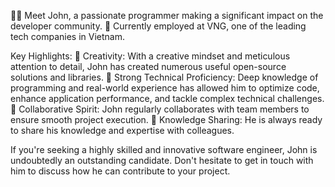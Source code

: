 👨‍💻 Meet John, a passionate programmer making a significant impact on the developer community.
🏢 Currently employed at VNG, one of the leading tech companies in Vietnam.

Key Highlights:
🌟 Creativity: With a creative mindset and meticulous attention to detail, John has created numerous useful open-source solutions and libraries.
🔧 Strong Technical Proficiency: Deep knowledge of programming and real-world experience has allowed him to optimize code, enhance application performance, and tackle complex technical challenges.
🤝 Collaborative Spirit: John regularly collaborates with team members to ensure smooth project execution.
🧠 Knowledge Sharing: He is always ready to share his knowledge and expertise with colleagues.

If you're seeking a highly skilled and innovative software engineer, John is undoubtedly an outstanding candidate. Don't hesitate to get in touch with him to discuss how he can contribute to your project.

